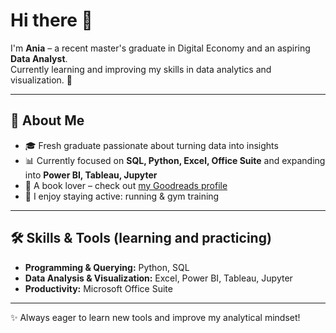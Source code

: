 # Hi there 👋

I'm **Ania** – a recent master's graduate in Digital Economy and an aspiring **Data Analyst**.  
Currently learning and improving my skills in data analytics and visualization. 🚀  

---

## 🔎 About Me
- 🎓 Fresh graduate passionate about turning data into insights  
- 📊 Currently focused on **SQL, Python, Excel, Office Suite** and expanding into **Power BI, Tableau, Jupyter**  
- 📖 A book lover – check out [my Goodreads profile](https://www.goodreads.com/user/show/38242245)  
- 🏃 I enjoy staying active: running & gym training  

---

## 🛠️ Skills & Tools (learning and practicing)
- **Programming & Querying:** Python, SQL  
- **Data Analysis & Visualization:** Excel, Power BI, Tableau, Jupyter  
- **Productivity:** Microsoft Office Suite  

---

✨ Always eager to learn new tools and improve my analytical mindset!  

